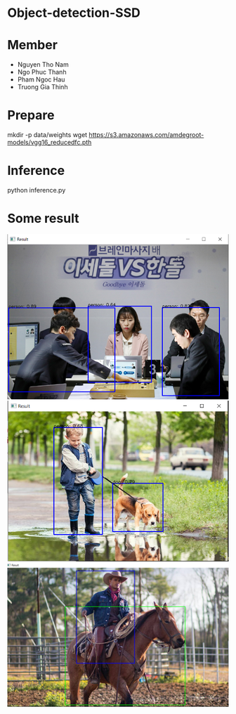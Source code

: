 # Object-detection-SSD
# Member
<ul>
  <li>Nguyen Tho Nam</li>
  <li>Ngo Phuc Thanh</li>
  <li>Pham Ngoc Hau</li>
  <li>Truong Gia Thinh</li>
</ul>

# Prepare 
mkdir -p data/weights
wget https://s3.amazonaws.com/amdegroot-models/vgg16_reducedfc.pth
# Inference
python inference.py 
# Some result
<img src="https://github.com/thinhtruong2112/Object-detection-SSD-/blob/main/result_1.png"></img>
<img src="https://github.com/thinhtruong2112/Object-detection-SSD-/blob/main/result_2.png"></img>
<img src="https://github.com/thinhtruong2112/Object-detection-SSD-/blob/main/result_3.png"></img>
